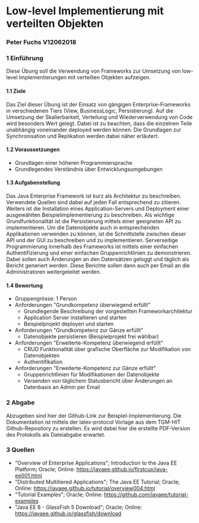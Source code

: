 # Low-level Implementierung mit verteilten Objekten
### Peter Fuchs V12062018

### 1 Einführung
Diese Übung soll die Verwendung von Frameworks zur Umsetzung von low-level Implementierungen mit verteilten Objekten aufzeigen.

#### 1.1 Ziele
Das Ziel dieser Übung ist der Einsatz von gängigen Enterprise-Frameworks in verschiedenen Tiers (View, BusinessLogic, Persistierung). Auf die Umsetzung der Skalierbarkeit, Verteilung und Wiederverwendung von Code wird besonders Wert gelegt. Dabei ist zu beachten, dass die einzelnen Teile unabhängig voneinander deployed werden können. Die Grundlagen zur Synchronisation und Replikation werden dabei näher erläutert.

#### 1.2 Voraussetzungen
* Grundlagen einer höheren Programmiersprache
* Grundlegendes Verständnis über Entwicklungsumgebungen

#### 1.3 Aufgabenstellung
Das Java Enterprise Framework ist kurz als Architektur zu beschreiben. Verwendete Quellen sind dabei auf jeden Fall entsprechend zu zitieren. Weiters ist die Installation eines Application-Servers und Deployment einer ausgewählten Beispielimplementierung zu beschreiben. Als wichtige Grundfunktionalität ist die Persistierung mittels einer geeigneten API zu implementieren. Um die Datenobjekte auch in entsprechenden Applikationen verwenden zu können, ist die Schnittstelle zwischen dieser API und der GUI zu beschreiben und zu implementieren.
Serverseitige Programmierung innerhalb des Frameworks ist mittels einer einfachen Authentifizierung und einer einfachen Gruppenrichtlinien zu demonstrieren. Dabei sollen auch Änderungen an den Datensätzen geloggt und täglich als Bericht generiert werden. Diese Berichte sollen dann auch per Email an die Administratoren weitergeleitet werden.

#### 1.4 Bewertung

* Gruppengrösse: 1 Person
* Anforderungen "Grundkompetenz überwiegend erfüllt"
  * Grundlegende Beschreibung der vorgestellten Frameworkarchitektur
  * Application Server installieren und starten
  * Beispielprojekt deployen und starten
* Anforderungen "Grundkompetenz zur Gänze erfüllt"
  * Datenobjekte persistieren (Beispielprojekt frei wählbar)
* Anforderungen "Erweiterte-Kompetenz überwiegend erfüllt"
  * CRUD Funktionalität über grafische Oberfläche zur Modifikation von Datenobjekten
  * Authentifikation
* Anforderungen "Erweiterte-Kompetenz zur Gänze erfüllt"
  * Gruppenrichtlinien für Modifikationen der Datenobjekte
  * Versenden von täglichem Statusbericht über Änderungen an Datenbasis an Admin per Email

### 2 Abgabe
Abzugeben sind hier der Github-Link zur Beispiel-Implementierung. Die Dokumentation ist mittels der latex-protocol Vorlage aus dem TGM-HIT Github-Repository zu erstellen. Es wird dabei hier die erstellte PDF-Version des Protokolls als Dateiabgabe erwartet.

### 3 Quellen
* "Overview of Enterprise Applications"; Introduction to the Java EE Platform; Oracle; Online: https://javaee.github.io/firstcup/java-ee001.html
* "Distributed Multitiered Applications"; The Java EE Tutorial; Oracle; Online: https://javaee.github.io/tutorial/overview004.html
* "Tutorial Examples"; Oracle; Online: https://github.com/javaee/tutorial-examples
* "Java EE 8 - GlassFish 5 Download"; Oracle; Online: https://javaee.github.io/glassfish/download
